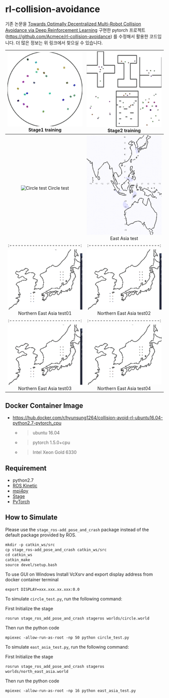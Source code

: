 # rl-collision-avoidance

기존 논문을 [Towards Optimally Decentralized Multi-Robot Collision Avoidance via Deep Reinforcement Learning](https://arxiv.org/abs/1709.10082) 구현한 pytorch 프로젝트 (https://github.com/Acmece/rl-collision-avoidance) 를 수정해서 활용한 코드입니다. 더 많은 정보는 위 링크에서 찾으실 수 있습니다.

![Stage1 training](./doc/Stage1_learning.gif) Stage1 training |  ![Stage2 training](./doc/Stage2_learning.gif) Stage2 training     
:-------------------------:|:-------------------------:
![Circle test](./doc/circle_test.gif) Circle test | ![East Asia test](./doc/East_asia_5_env.gif) East Asia test
:-------------------------:|:-------------------------:
![Northern East Asia test01](./doc/northern_east_asia_01.gif) Northern East Asia test01 |  ![Northern East Asia test02](./doc/northern_east_asia_02.gif) Northern East Asia test02
:-------------------------:|:-------------------------:
![Northern East Asia test03](./doc/northern_east_asia_03.gif) Northern East Asia test03 |  ![Northern East Asia test04](./doc/northern_east_asia_04.gif) Northern East Asia test04


## Docker Container Image

- https://hub.docker.com/r/hyunsung1264/collision-avoid-rl-ubuntu16.04-python2.7-pytorch_cpu
	- > ubuntu 16.04
	- > pytorch 1.5.0+cpu
	- > Intel Xeon Gold 6330


## Requirement

- python2.7
- [ROS Kinetic](http://wiki.ros.org/kinetic)
- [mpi4py](https://mpi4py.readthedocs.io/en/stable/)
- [Stage](http://rtv.github.io/Stage/)
- [PyTorch](http://pytorch.org/)


## How to Simulate


Please use the `stage_ros-add_pose_and_crash` package instead of the default package provided by ROS.
```
mkdir -p catkin_ws/src
cp stage_ros-add_pose_and_crash catkin_ws/src
cd catkin_ws
catkin_make
source devel/setup.bash
```
To use GUI on Windows
Install VcXsrv
and export display address from docker container terminal
```
export DISPLAY=xxx.xxx.xx.xxx:0.0
```

To simulate `circle_test.py`, run the following command:

First Initialize the stage
```
rosrun stage_ros_add_pose_and_crash stageros worlds/circle.world
```
Then run the python code
```
mpiexec -allow-run-as-root -np 50 python circle_test.py
```
To simulate `east_asia_test.py`, run the following command:

First Initialize the stage
```
rosrun stage_ros_add_pose_and_crash stageros worlds/north_east_asia.world
```
Then run the python code
```
mpiexec -allow-run-as-root -np 16 python east_asia_test.py
```

